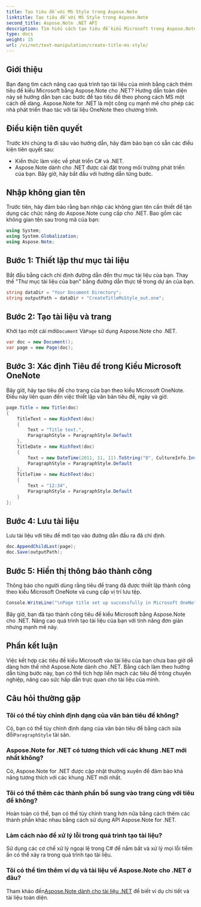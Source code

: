 ```yaml
---
title: Tạo tiêu đề với MS Style trong Aspose.Note
linktitle: Tạo tiêu đề với MS Style trong Aspose.Note
second_title: Aspose.Note .NET API
description: Tìm hiểu cách tạo tiêu đề kiểu Microsoft trong Aspose.Note cho .NET. Nâng cao trình bày tài liệu của bạn với hướng dẫn dễ làm theo này.
type: docs
weight: 15
url: /vi/net/text-manipulation/create-title-ms-style/
---
```

## Giới thiệu
Bạn đang tìm cách nâng cao quá trình tạo tài liệu của mình bằng cách thêm tiêu đề kiểu Microsoft bằng Aspose.Note cho .NET? Hướng dẫn toàn diện này sẽ hướng dẫn bạn các bước để tạo tiêu đề theo phong cách MS một cách dễ dàng. Aspose.Note for .NET là một công cụ mạnh mẽ cho phép các nhà phát triển thao tác với tài liệu OneNote theo chương trình.
## Điều kiện tiên quyết
Trước khi chúng ta đi sâu vào hướng dẫn, hãy đảm bảo bạn có sẵn các điều kiện tiên quyết sau:
- Kiến thức làm việc về phát triển C# và .NET.
- Aspose.Note dành cho .NET được cài đặt trong môi trường phát triển của bạn.
Bây giờ, hãy bắt đầu với hướng dẫn từng bước.
## Nhập không gian tên
Trước tiên, hãy đảm bảo rằng bạn nhập các không gian tên cần thiết để tận dụng các chức năng do Aspose.Note cung cấp cho .NET. Bao gồm các không gian tên sau trong mã của bạn:
```csharp
using System;
using System.Globalization;
using Aspose.Note;
```
## Bước 1: Thiết lập thư mục tài liệu
Bắt đầu bằng cách chỉ định đường dẫn đến thư mục tài liệu của bạn. Thay thế "Thư mục tài liệu của bạn" bằng đường dẫn thực tế trong dự án của bạn.
```csharp
string dataDir = "Your Document Directory";
string outputPath = dataDir + "CreateTitleMsStyle_out.one";
```
## Bước 2: Tạo tài liệu và trang
 Khởi tạo một cái mới`Document` Và`Page` sử dụng Aspose.Note cho .NET.
```csharp
var doc = new Document();
var page = new Page(doc);
```
## Bước 3: Xác định Tiêu đề trong Kiểu Microsoft OneNote
Bây giờ, hãy tạo tiêu đề cho trang của bạn theo kiểu Microsoft OneNote. Điều này liên quan đến việc thiết lập văn bản tiêu đề, ngày và giờ.
```csharp
page.Title = new Title(doc)
{
    TitleText = new RichText(doc)
    {
        Text = "Title text.",
        ParagraphStyle = ParagraphStyle.Default
    },
    TitleDate = new RichText(doc)
    {
        Text = new DateTime(2011, 11, 11).ToString("D", CultureInfo.InvariantCulture),
        ParagraphStyle = ParagraphStyle.Default
    },
    TitleTime = new RichText(doc)
    {
        Text = "12:34",
        ParagraphStyle = ParagraphStyle.Default
    }
};
```
## Bước 4: Lưu tài liệu
Lưu tài liệu với tiêu đề mới tạo vào đường dẫn đầu ra đã chỉ định.
```csharp
doc.AppendChildLast(page);
doc.Save(outputPath);
```
## Bước 5: Hiển thị thông báo thành công
Thông báo cho người dùng rằng tiêu đề trang đã được thiết lập thành công theo kiểu Microsoft OneNote và cung cấp vị trí lưu tệp.
```csharp
Console.WriteLine("\nPage title set up successfully in Microsoft OneNote style.\nFile saved at " + outputPath);
```
Bây giờ, bạn đã tạo thành công tiêu đề kiểu Microsoft bằng Aspose.Note cho .NET. Nâng cao quá trình tạo tài liệu của bạn với tính năng đơn giản nhưng mạnh mẽ này.
## Phần kết luận
Việc kết hợp các tiêu đề kiểu Microsoft vào tài liệu của bạn chưa bao giờ dễ dàng hơn thế nhờ Aspose.Note dành cho .NET. Bằng cách làm theo hướng dẫn từng bước này, bạn có thể tích hợp liền mạch các tiêu đề trông chuyên nghiệp, nâng cao sức hấp dẫn trực quan cho tài liệu của mình.
## Câu hỏi thường gặp
### Tôi có thể tùy chỉnh định dạng của văn bản tiêu đề không?
 Có, bạn có thể tùy chỉnh định dạng của văn bản tiêu đề bằng cách sửa đổi`ParagraphStyle` tài sản.
### Aspose.Note for .NET có tương thích với các khung .NET mới nhất không?
Có, Aspose.Note for .NET được cập nhật thường xuyên để đảm bảo khả năng tương thích với các khung .NET mới nhất.
### Tôi có thể thêm các thành phần bổ sung vào trang cùng với tiêu đề không?
Hoàn toàn có thể, bạn có thể tùy chỉnh trang hơn nữa bằng cách thêm các thành phần khác nhau bằng cách sử dụng API Aspose.Note for .NET.
### Làm cách nào để xử lý lỗi trong quá trình tạo tài liệu?
Sử dụng các cơ chế xử lý ngoại lệ trong C# để nắm bắt và xử lý mọi lỗi tiềm ẩn có thể xảy ra trong quá trình tạo tài liệu.
### Tôi có thể tìm thêm ví dụ và tài liệu về Aspose.Note cho .NET ở đâu?
 Tham khảo đến[Aspose.Note dành cho tài liệu .NET](https://reference.aspose.com/note/net/) để biết ví dụ chi tiết và tài liệu toàn diện.